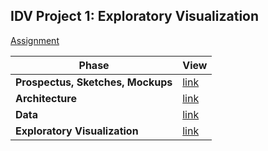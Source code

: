 ## IDV Project 1: Exploratory Visualization

[Assignment](https://data73200fry.commons.gc.cuny.edu/project-1-exploratory-visualization/)

Phase | View
--- | ---
**Prospectus, Sketches, Mockups** | [link](sketches)
**Architecture** | [link](sketches/architecture.png)
**Data** | [link](../data)
**Exploratory Visualization** | [link](https://cheje.github.io/idv-projects/exploratory/visualization/)
